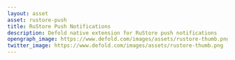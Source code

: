 ```yaml
---
layout: asset
asset: rustore-push
title: RuStore Push Notifications
description: Defold native extension for RuStore push notifications
opengraph_image: https://www.defold.com/images/assets/rustore-thumb.png
twitter_image: https://www.defold.com/images/assets/rustore-thumb.png
---
```

